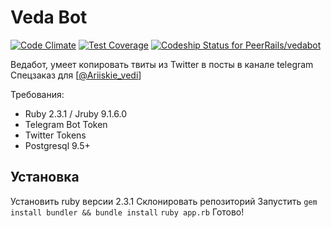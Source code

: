 # Veda Bot

[![Code Climate](https://codeclimate.com/github/PeerRails/vedabot/badges/gpa.svg)](https://codeclimate.com/github/PeerRails/vedabot)
[![Test Coverage](https://codeclimate.com/github/PeerRails/vedabot/badges/coverage.svg)](https://codeclimate.com/github/PeerRails/vedabot/coverage)
[ ![Codeship Status for PeerRails/vedabot](https://app.codeship.com/projects/88a084c0-9c97-0134-1577-16a5a77d0de5/status?branch=master)](https://app.codeship.com/projects/188419)

Ведабот, умеет копировать твиты из Twitter в посты в канале telegram
Спецзаказ для [[@Ariiskie\_vedi](https://twitter.com/Ariiskie_vedi)]

Требования:

* Ruby 2.3.1 / Jruby 9.1.6.0
* Telegram Bot Token
* Twitter Tokens
* Postgresql 9.5+

## Установка

Установить ruby версии 2.3.1
Склонировать репозиторий
Запустить `gem install bundler && bundle install`
`ruby app.rb`
Готово!

